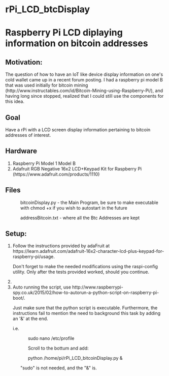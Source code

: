 # rPi_LCD_btcDisplay
<h1>Raspberry Pi LCD diplaying information on bitcoin addresses </h1>

<h2>Motivation:</h2>  
The question of how to have an IoT like device display information on one's cold wallet came up in a recent forum posting.  I had a raspberry pi model B that was used initially for bitcoin mining (http://www.instructables.com/id/Bitcoin-Mining-using-Raspberry-Pi/), and having long since stopped, realized that I could still use the components for this idea.

<h2>Goal</h2>
Have a rPi with a LCD screen display information pertaining to bitcoin addresses of interest.


<h2>Hardware</h2>
<ol>
  <li> Raspberry Pi Model 1 Model B </li>
  <li> Adafruit RGB Negative 16x2 LCD+Keypad Kit for Raspberry Pi (https://www.adafruit.com/products/1110) </li>
</ol>

<h2>Files</h2>
<ol>
  <ul>bitcoinDisplay.py - the Main Program, be sure to make executable with chmod +x if you wish to autostart in the future </ul>
  <ul>addressBitcoin.txt - where all the Btc Addresses are kept </ul>
</ol>

<h2>Setup:</h2>
<ol>
  <li>Follow the instructions provided by adaFruit at https://learn.adafruit.com/adafruit-16x2-character-lcd-plus-keypad-for-raspberry-pi/usage.  <p>Don't forget to make the needed modifications using the raspi-config utility. Only after the tests provided worked, should you continue.</li>
  <li> </li>
  <li>Auto running the script, use http://www.raspberrypi-spy.co.uk/2015/02/how-to-autorun-a-python-script-on-raspberry-pi-boot/.  <p> Just make sure that the python script is executable.  Furthermore, the instructions fail to mention the need to background this task by adding an '&' at the end.  <p>i.e. 
  <ol>
    <ul>sudo nano /etc/profile </ul>
    <ul>Scroll to the bottum and add:</ul>
    <ul>python /home/pi/rPi_LCD_bitcoinDisplay.py & </ul>
    <p>"sudo" is not needed, and the "&" is.
  </ol>
  </li>
</ol>

